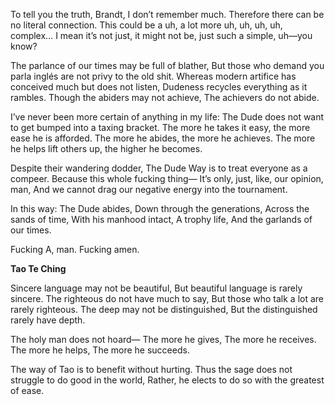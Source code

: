 To tell you the truth, Brandt, I don’t remember much.
Therefore there can be no literal connection.
This could be a uh, a lot more uh, uh, uh, uh, complex…
I mean it’s not just, it might not be, just such a simple, uh—you know?

The parlance of our times may be full of blather,
But those who demand you parla inglés are not privy to the old shit.
Whereas modern artifice has conceived much but does not listen,
Dudeness recycles everything as it rambles.
Though the abiders may not achieve,
The achievers do not abide.

I’ve never been more certain of anything in my life:
The Dude does not want to get bumped into a taxing bracket.
The more he takes it easy, the more ease he is afforded.
The more he abides, the more he achieves.
The more he helps lift others up, the higher he becomes.

Despite their wandering dodder,
The Dude Way is to treat everyone as a compeer.
Because this whole fucking thing—
It’s only, just, like, our opinion, man,
And we cannot drag our negative energy into the tournament.

In this way:
The Dude abides,
Down through the generations,
Across the sands of time,
With his manhood intact,
A trophy life,
And the garlands of our times.

Fucking A, man. Fucking amen.

**Tao Te Ching**

Sincere language may not be beautiful,
But beautiful language is rarely sincere.
The righteous do not have much to say,
But those who talk a lot are rarely righteous.
The deep may not be distinguished,
But the distinguished rarely have depth.

The holy man does not hoard—
The more he gives,
The more he receives.
The more he helps,
The more he succeeds.

The way of Tao is to benefit without hurting.
Thus the sage does not struggle to do good in the world,
Rather, he elects to do so with the greatest of ease.